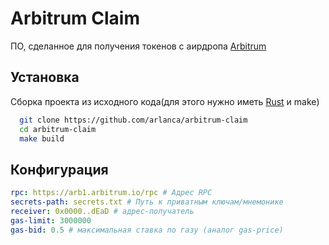 # Arbitrum Claim

ПО, сделанное для получения токенов с аирдропа [Arbitrum](https://arbitrum.foundation/eligibility)

## Установка

Сборка проекта из исходного кода(для этого нужно иметь [Rust](https://www.rust-lang.org/tools/install) и make)

```bash
  git clone https://github.com/arlanca/arbitrum-claim
  cd arbitrum-claim
  make build
```

## Конфигурация

```yaml
rpc: https://arb1.arbitrum.io/rpc # Адрес RPC
secrets-path: secrets.txt # Путь к приватным ключам/мнемонике
receiver: 0x0000..dEaD # адрес-получатель
gas-limit: 3000000
gas-bid: 0.5 # максимальная ставка по газу (аналог gas-price)
```

